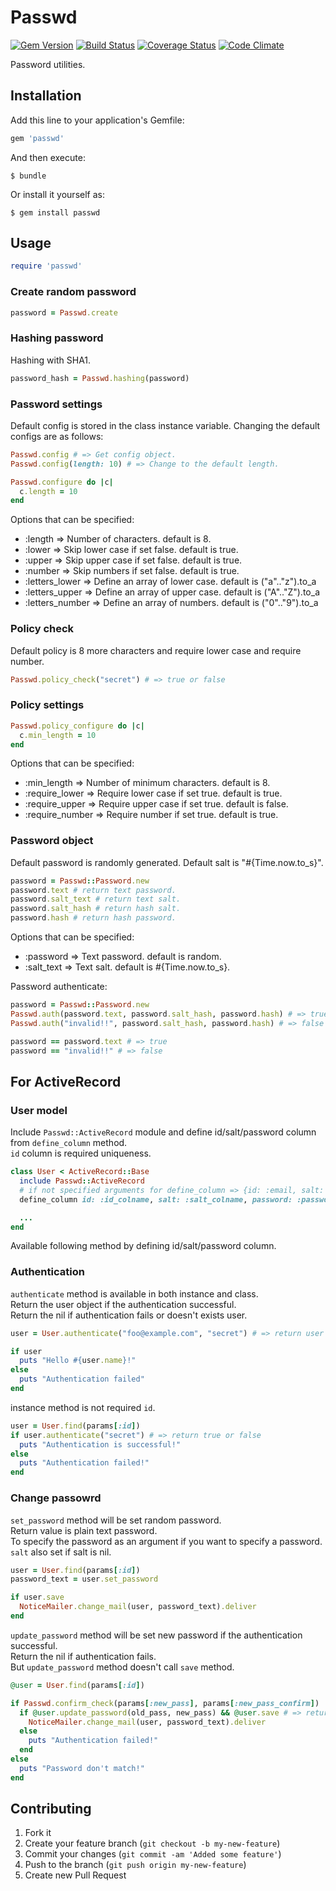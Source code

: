 # Passwd

[![Gem Version](https://badge.fury.io/rb/passwd.png)](http://badge.fury.io/rb/passwd)
[![Build Status](https://travis-ci.org/i2bskn/passwd.png?branch=master)](https://travis-ci.org/i2bskn/passwd)
[![Coverage Status](https://coveralls.io/repos/i2bskn/passwd/badge.png?branch=master)](https://coveralls.io/r/i2bskn/passwd?branch=master)
[![Code Climate](https://codeclimate.com/github/i2bskn/passwd.png)](https://codeclimate.com/github/i2bskn/passwd)

Password utilities.

## Installation

Add this line to your application's Gemfile:

```ruby
gem 'passwd'
```

And then execute:

    $ bundle

Or install it yourself as:

    $ gem install passwd

## Usage

```ruby
require 'passwd'
```

### Create random password

```ruby
password = Passwd.create
```

### Hashing password

Hashing with SHA1.

```ruby
password_hash = Passwd.hashing(password)
```

### Password settings

Default config is stored in the class instance variable.
Changing the default configs are as follows:

```ruby
Passwd.config # => Get config object.
Passwd.config(length: 10) # => Change to the default length.

Passwd.configure do |c|
  c.length = 10
end
```

Options that can be specified:

* :length => Number of characters. default is 8.
* :lower => Skip lower case if set false. default is true.
* :upper => Skip upper case if set false. default is true.
* :number => Skip numbers if set false. default is true.
* :letters_lower => Define an array of lower case. default is ("a".."z").to_a
* :letters_upper => Define an array of upper case. default is ("A".."Z").to_a
* :letters_number => Define an array of numbers. default is ("0".."9").to_a

### Policy check

Default policy is 8 more characters and require lower case and require number.

```ruby
Passwd.policy_check("secret") # => true or false
```

### Policy settings

```ruby
Passwd.policy_configure do |c|
  c.min_length = 10
end
```

Options that can be specified:

* :min_length => Number of minimum characters. default is 8.
* :require_lower => Require lower case if set true. default is true.
* :require_upper => Require upper case if set true. default is false.
* :require_number => Require number if set true. default is true.

### Password object

Default password is randomly generated.
Default salt is "#{Time.now.to_s}".

```ruby
password = Passwd::Password.new
password.text # return text password.
password.salt_text # return text salt.
password.salt_hash # return hash salt.
password.hash # return hash password.
```

Options that can be specified:

* :password => Text password. default is random.
* :salt_text => Text salt. default is #{Time.now.to_s}.

Password authenticate:

```ruby
password = Passwd::Password.new
Passwd.auth(password.text, password.salt_hash, password.hash) # => true
Passwd.auth("invalid!!", password.salt_hash, password.hash) # => false

password == password.text # => true
password == "invalid!!" # => false
```

## For ActiveRecord

### User model

Include `Passwd::ActiveRecord` module and define id/salt/password column from `define_column` method.  
`id` column is required uniqueness.

```ruby
class User < ActiveRecord::Base
  include Passwd::ActiveRecord
  # if not specified arguments for define_column => {id: :email, salt: :salt, password: :password}
  define_column id: :id_colname, salt: :salt_colname, password: :password_colname

  ...
end
```

Available following method by defining id/salt/password column.

### Authentication

`authenticate` method is available in both instance and class.  
Return the user object if the authentication successful.  
Return the nil if authentication fails or doesn't exists user.

```ruby
user = User.authenticate("foo@example.com", "secret") # => return user object or nil.

if user
  puts "Hello #{user.name}!"
else
  puts "Authentication failed"
end
```

instance method is not required `id`.

```ruby
user = User.find(params[:id])
if user.authenticate("secret") # => return true or false
  puts "Authentication is successful!"
else
  puts "Authentication failed!"
end
```

### Change passowrd

`set_password` method will be set random password.  
Return value is plain text password.  
To specify the password as an argument if you want to specify a password.  
`salt` also set if salt is nil.

```ruby
user = User.find(params[:id])
password_text = user.set_password

if user.save
  NoticeMailer.change_mail(user, password_text).deliver
end
```
`update_password` method will be set new password if the authentication successful.  
Return the nil if authentication fails.  
But `update_password` method doesn't call `save` method.

```ruby
@user = User.find(params[:id])

if Passwd.confirm_check(params[:new_pass], params[:new_pass_confirm])
  if @user.update_password(old_pass, new_pass) && @user.save # => return new password(text) or false
    NoticeMailer.change_mail(user, password_text).deliver
  else
    puts "Authentication failed!"
  end
else
  puts "Password don't match!"
end
```

## Contributing

1. Fork it
2. Create your feature branch (`git checkout -b my-new-feature`)
3. Commit your changes (`git commit -am 'Added some feature'`)
4. Push to the branch (`git push origin my-new-feature`)
5. Create new Pull Request
